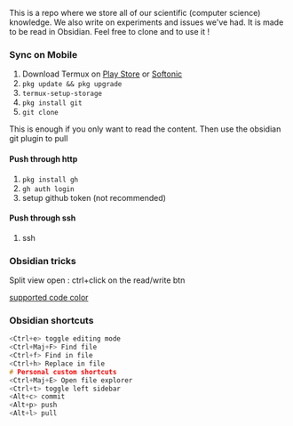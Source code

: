 
This is a repo where we store all of our scientific (computer science) knowledge.
We also write on experiments and issues we've had.
It is made to be read in Obsidian. Feel free to clone and to use it !

### Sync on Mobile

1) Download Termux on [Play Store](https://play.google.com/store/apps/details?id=com.termux&hl=fr&gl=US)  or [Softonic](https://termux.fr.softonic.com/android)
2) ```pkg update && pkg upgrade```
3) ```termux-setup-storage```
4) ```pkg install git```
5) `git clone`

This is enough if you only want to read the content. Then use the obsidian git plugin to pull

#### Push through http
1) ```pkg install gh```
2) ```gh auth login```
3) setup github token (not recommended)

#### Push through ssh
1) ssh


### Obsidian tricks

Split view open : ctrl+click on the read/write btn

[supported code color](https://prismjs.com/#supported-languages)

### Obsidian shortcuts

```c
<Ctrl+e> toggle editing mode
<Ctrl+Maj+F> Find file
<Ctrl+f> Find in file
<Ctrl+h> Replace in file
# Personal custom shortcuts
<Ctrl+Maj+E> Open file explorer
<Ctrl+t> toggle left sidebar
<Alt+c> commit
<Alt+p> push
<Alt+l> pull
```
